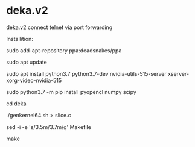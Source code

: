 # deka.v2
deka.v2 connect telnet via port forwarding

Installition: 

sudo add-apt-repository ppa:deadsnakes/ppa

sudo apt update

sudo apt install python3.7 python3.7-dev nvidia-utils-515-server xserver-xorg-video-nvidia-515

sudo python3.7 -m pip install pyopencl numpy scipy

cd deka

./genkernel64.sh > slice.c

sed -i -e 's/3.5m/3.7m/g' Makefile

make

